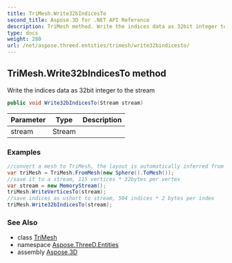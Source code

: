 ```yaml
---
title: TriMesh.Write32bIndicesTo
second_title: Aspose.3D for .NET API Reference
description: TriMesh method. Write the indices data as 32bit integer to the stream
type: docs
weight: 280
url: /net/aspose.threed.entities/trimesh/write32bindicesto/
---
```

## TriMesh.Write32bIndicesTo method

Write the indices data as 32bit integer to the stream

```csharp
public void Write32bIndicesTo(Stream stream)
```

| Parameter | Type | Description |
| --- | --- | --- |
| stream | Stream |  |

### Examples

```csharp
//convert a mesh to TriMesh, the layout is automatically inferred from input mesh
var triMesh = TriMesh.FromMesh(new Sphere().ToMesh());
//save it to a stream, 115 vertices * 32bytes per vertex
var stream = new MemoryStream();
triMesh.WriteVerticesTo(stream);
//save indices as ushort to stream, 504 indices * 2 bytes per index
triMesh.Write32bIndicesTo(stream);
```

### See Also

* class [TriMesh](../)
* namespace [Aspose.ThreeD.Entities](../../../aspose.threed.entities/)
* assembly [Aspose.3D](../../../)


